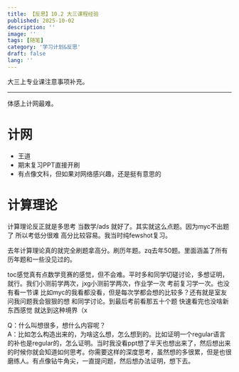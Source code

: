 ```yaml
---
title: 【反思】10.2 大三课程经验
published: 2025-10-02
description: ''
image: ''
tags: [随笔]
category: '学习计划&反思'
draft: false 
lang: ''
---
```

大三上专业课注意事项补充。

---
体感上计网最难。

# 计网
- 王道
- 期末复习PPT直接开刷
- 有点像文科，但如果对网络感兴趣，还是挺有意思的

# 计算理论
计算理论反正就是多思考 当数学/ads 就好了。其实就这么点题。因为myc不出题了 所以考低分很难 高分比较容易。我当时纯fewshot复习。

去年计算理论真的就完全刷题拿高分。刷历年题。zq去年50题。里面涵盖了所有历年题和一些没见过的。

toc感觉真有点数学竞赛的感觉，但不会难。平时多和同学切磋讨论，多想证明，就行。我们小测前学两次，jxg小测前学两次，作业学一次 考前复习学一次。也没有看一节课 比如myc的我看都没看，但是每次学都会想的比较多？还有就是室友问我问题我会狠狠的想 和同学讨论。到最后考前看那五十个题 快速看完也没啥新东西感觉 就达到这种境界（x

Q：什么叫想很多，想什么内容呢？   
A：比如怎么构造出来的，为啥这么想，怎么想到的。比如证明一个regular语言的补也是regular的，怎么证明。当时我没看ppt想了半天也想出来了，然后想出来的时候你就会知道如何思考。你需要这样的深度思考，虽然想的多很累，但是也很磨练人。有点像钻牛角尖，一直提问题，然后想办法证明，想下去。